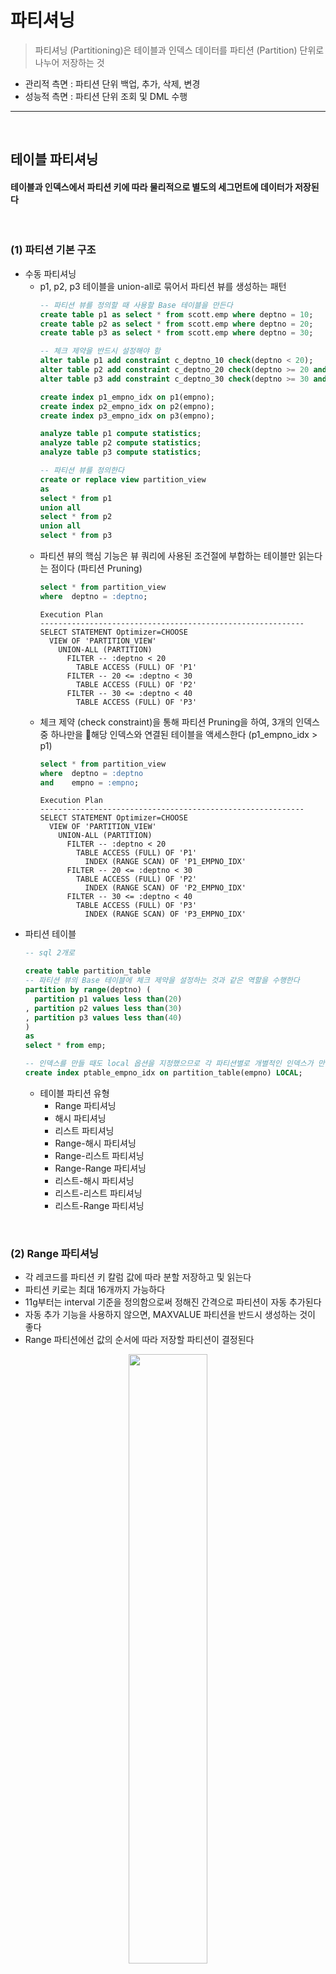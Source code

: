 # 파티셔닝
> 파티셔닝 (Partitioning)은 테이블과 인덱스 데이터를 파티션 (Partition) 단위로 나누어 저장하는 것
* 관리적 측면 : 파티션 단위 백업, 추가, 삭제, 변경
* 성능적 측면 : 파티션 단위 조회 및 DML 수행

<hr>
<br>

## 테이블 파티셔닝
#### 테이블과 인덱스에서 파티션 키에 따라 물리적으로 별도의 세그먼트에 데이터가 저장된다

<br>

### (1) 파티션 기본 구조
* 수동 파티셔닝
  * p1, p2, p3 테이블을 union-all로 묶어서 파티션 뷰를 생성하는 패턴
    ```sql
    -- 파티션 뷰를 정의할 때 사용할 Base 테이블을 만든다
    create table p1 as select * from scott.emp where deptno = 10;
    create table p2 as select * from scott.emp where deptno = 20;
    create table p3 as select * from scott.emp where deptno = 30;
  
    -- 체크 제약을 반드시 설정해야 함
    alter table p1 add constraint c_deptno_10 check(deptno < 20);
    alter table p2 add constraint c_deptno_20 check(deptno >= 20 and deptno < 30);
    alter table p3 add constraint c_deptno_30 check(deptno >= 30 and deptno < 40);
  
    create index p1_empno_idx on p1(empno);
    create index p2_empno_idx on p2(empno);
    create index p3_empno_idx on p3(empno);
  
    analyze table p1 compute statistics;
    analyze table p2 compute statistics;
    analyze table p3 compute statistics;
  
    -- 파티션 뷰를 정의한다
    create or replace view partition_view
    as
    select * from p1
    union all
    select * from p2
    union all
    select * from p3
    ```
  * 파티션 뷰의 핵심 기능은 뷰 쿼리에 사용된 조건절에 부합하는 테이블만 읽는다는 점이다 (파티션 Pruning)
    ```sql
    select * from partition_view
    where  deptno = :deptno;
    ```
    ```
    Execution Plan
    -----------------------------------------------------------
    SELECT STATEMENT Optimizer=CHOOSE
      VIEW OF 'PARTITION_VIEW'
        UNION-ALL (PARTITION)
          FILTER -- :deptno < 20
            TABLE ACCESS (FULL) OF 'P1'
          FILTER -- 20 <= :deptno < 30
            TABLE ACCESS (FULL) OF 'P2'
          FILTER -- 30 <= :deptno < 40
            TABLE ACCESS (FULL) OF 'P3'
    ```
  * 체크 제약 (check constraint)을 통해 파티션 Pruning을 하여, 3개의 인덱스 중 하나만을 해당 인덱스와 연결된 테이블을 액세스한다 (p1_empno_idx > p1)
    ```sql
    select * from partition_view
    where  deptno = :deptno
    and    empno = :empno;
    ```
    ```
    Execution Plan
    -----------------------------------------------------------
    SELECT STATEMENT Optimizer=CHOOSE
      VIEW OF 'PARTITION_VIEW'
        UNION-ALL (PARTITION)
          FILTER -- :deptno < 20
            TABLE ACCESS (FULL) OF 'P1'
              INDEX (RANGE SCAN) OF 'P1_EMPNO_IDX'
          FILTER -- 20 <= :deptno < 30
            TABLE ACCESS (FULL) OF 'P2'
              INDEX (RANGE SCAN) OF 'P2_EMPNO_IDX'
          FILTER -- 30 <= :deptno < 40
            TABLE ACCESS (FULL) OF 'P3'
              INDEX (RANGE SCAN) OF 'P3_EMPNO_IDX'
    ```
* 파티션 테이블
  ```sql
  -- sql 2개로 
  
  create table partition_table
  -- 파티션 뷰의 Base 테이블에 체크 제약을 설정하는 것과 같은 역할을 수행한다
  partition by range(deptno) ( 
    partition p1 values less than(20)
  , partition p2 values less than(30)
  , partition p3 values less than(40)
  )
  as
  select * from emp;

  -- 인덱스를 만들 때도 local 옵션을 지정했으므로 각 파티션별로 개별적인 인덱스가 만들어져, 파티션 뷰 Base 테이블에 각각 인덱스를 만든 것과 같다
  create index ptable_empno_idx on partition_table(empno) LOCAL;
  ```
  * 테이블 파티션 유형 
    * Range 파티셔닝
    * 해시 파티셔닝
    * 리스트 파티셔닝
    * Range-해시 파티셔닝
    * Range-리스트 파티셔닝
    * Range-Range 파티셔닝
    * 리스트-해시 파티셔닝
    * 리스트-리스트 파티셔닝
    * 리스트-Range 파티셔닝

<br>

### (2) Range 파티셔닝
* 각 레코드를 파티션 키 칼럼 값에 따라 분할 저장하고 및 읽는다
* 파티션 키로는 최대 16개까지 가능하다
* 11g부터는 interval 기준을 정의함으로써 정해진 간격으로 파티션이 자동 추가된다
* 자동 추가 기능을 사용하지 않으면, MAXVALUE 파티션을 반드시 생성하는 것이 좋다
* Range 파티션에선 값의 순서에 따라 저장할 파티션이 결정된다

<div align="center">
 <img width="50%" src="https://github.com/PoSungKim/development_study/assets/37537227/56058f79-c027-46e0-8ea2-520eb06b267f">
</div>

```sql
create table 주문 ( 주문번호 number, 주문일자 varchar2(8), 고객id varchar2(5), ...)
partition by range(주문일자) (
  partition p2009_q1 values less than ('20090401')
, partition p2009_q2 values less than ('20090701')
, partition p2009_q3 values less than ('20091001')
, partition p2009_q4 values less than ('20100101')
, partition p2010_q1 values less than ('20100401')
, partition p9999_mx values less than ( MAXVALUE )
```

<br>

### (3) 해시 파티셔닝
* 파티션 키에 해시 함수를 적용한 결과 값이 같은 레코드를 같은 파티션 세그먼트에 저장해 두는 방식이다
* 데이터 분포가 고르고 distinct value 개수가 많은 칼럼을 해시 파티션 기준 칼럼을 선정하는 것이 좋다
  * Range 및 리스트 파티셔닝과 다르게 해시 파티셔닝은 파티션 개수만 사용자가 결정하고 데이터를 분산시키는 해싱 알고리즘은 오라클이 결정하기 때문
* 등치(=) 조건 또는 IN-LIST 조건으로 검색할 때만 파티션 Pruning이 작동한다

<div align="center">
 <img width="50%" src="https://github.com/PoSungKim/development_study/assets/37537227/cec014c7-53a7-4526-9d73-87f71ff96248">
</div>

```sql
create table 고객 ( 고객id varchar2(5), 고객명 varchar2(10), ...)
partition by hash( 고객id ) partitions 4;
```

* 병렬 쿼리 성능 향상
* DML 경합 분산
  * 데이터 입력되는 테이블 블록에도 경합이 발생한다
  * 입력할 블록을 할당받기 위한 Freelist 조회 때문에 세그먼트 헤더 블록에 대한 경합이 더 자주 발생한다
  * Right Growing 인덱스도 해시 파티셔닝한 인덱스로 경합 발생 가능성을 낮출 수 있다
* 모두 트랜잭션이 많이 발생하는 대용량 거래 테이블일 때 효과가 극대화된다
  * 보통, Range와 해시 파티셔닝을 조합한 결합 인덱스를 주로 사용한다

<br>

### (4) 리스트 파티셔닝
* 사용자에 의해 미리 정해진 그룹핑 기준에 따라 데이터를 분할 저장하는 방식

<div align="center">
 <img width="50%" src="https://github.com/PoSungKim/development_study/assets/37537227/ab98d055-d0c2-4790-9042-b07d7d68647d">
</div>

```sql
create table 인터넷매물 ( 물건코드 varchar2(5), 지역분류 varchar2(4), ...)
partition by list( 지역분류 ) (
  partition p_지역1 values ('서울')
, partition p_지역2 values ('경기', '인천')
, partition p_지역3 values ('부산', '대구', '대전', '광주')
, partition p_기타 values (DEFAULT) -- 기타 지역
);
```

* 리스트 파티션에서는 순서와 상관없이 불연속적인 값의 목록으로써 결정된다
* 리스트 파티션에서는 사용자가 정의한 논리적인 그룹에 따라 분할한다
* default 파티션을 생성해 두어야 안전하다

<br>

### (5) 결합 파티셔닝
* 결합 파티셔닝 (Composite Partitioning)
  * 서브 파티션마다 세그먼트를 하나씩 할당하고, 서브 파티션 단위로 데이터를 저장한다
* (Range + 해시) 결합 파티셔닝
  * 주문 테이블 > 주문일자 > 고객ID
  ```sql
  create table 주문 ( 주분번호 number, 주문일자 varchar2(8), 고객id varchar2(5), ...)
  partition by range(주문일자)
  subpartition by hash(고객id) subpartitions 8
  ( partition p2009_q1 values less than ('20090401')
  , partition p2009_q2 values less than ('20090701')
  , partition p2009_q3 values less than ('20091001')
  , partition p2009_q4 values less than ('20100101')
  , partition p2010_q1 values less than ('20100401')
  , partition p9999_mx values less than ( MAXVALUE )
  );
  ```
  * p2009_q3 파티션에 속한 8개의 서브 파티션을 탐색하는 쿼리
  ```sql
  select * from 주문 where 주문일자 between '20090701' and '20090930';
  ```
  * 주문일자 없이 고객id로만 조회해서 각 Range별로 하나씩, 총 6개의 서브 파티션을 탐색하는 쿼리
  ```sql
  select * from 주문 where 고객id = :custid;
  ```
* (Range + 리스트) 결합 파티셔닝
  * 판매 테이블 > 판매일자 > 판매점
  * 초대형 이력성 테이블을 Range 파티셔닝하고, 각 파티션을 업무적으로 다시 분할하고자 할 때 주로 사용된다
  ```sql
  create table 판매 ( 판매점 varchar2(10), 판매일자 varchar2(8), ... )
  partition by range( 판매일자 )
  subpartition by list( 판매점 )
  subpartition template
  ( subpartition lst_01 values ('강남지점', '강북지점', '강서지점', '강동지점')
  , subpartition lst_02 values ('부산지점', '대전지점')
  , subpartition lst_03 values ('인천지점', '제주지점', '의정부지점')
  , subpartition lst_99 values ( DEFAULT ))
  ( partition p2009_q1 values less than('20090401')
  , partition p2009_q2 values less than('20090701')
  , partition p2009_q3 values less than('20091001')
  , partition 20009_q4 values less than('20100101') );
  ```
* 기타 결합 파티셔닝
  * Range-Range
  * 리시트-해시
  * 리스트-리스트
  * 리스트-Range

<br>

### (6) 11g에 추가된 파티션 유형
* Reference 파티셔닝

  <div align="center">
   <img width="50%" src="https://github.com/PoSungKim/development_study/assets/37537227/213b1eff-9f9c-4af2-acd2-0e39061585fd">
  </div>

  * 부모 테이블 파티션 키를 이용해 자식 테이블을 파티셔닝하는 기능
    * Reference 파티셔닝 기능이 없을 때는, 상품 테이블의 상품대분류 칼럼을 일별상품거래 테이블에 반정규화해야만 했다
      * 상품번호에 졷속적인 칼럼이므로 2차 정규형을 위배하게 된다

    ```sql
    create table 상품 (
      상품번호   number NOT NULL PRIMARY KEY
    , 상품명    varchar2(50)  not null
    , 현재가격   number  not null
    , 상품대분류  varchar2(4)  not null
    , 등록일시   date  not null
    )
    partition by list (상품대분류) (
      partition p1 values ('의류')
    , partition p2 values ('식품')
    , partition p2 values ('가전')
    , partition p2 values ('컴퓨터')
    );
  
    create table 일별상품거래 (
      상품번호 number NOT NULL
    , 거래일자 varchar2(8)
    , 판매가격 number
    , 판매수량 number
    , 판매금액 number
    , constraint 일별상품거래_fk foreign key (상품번호) references 상품
    )
    partition by reference (일별상품거래_fk); -- Refernce 파티셔닝
    ```

* Interval 파티셔닝
  * Range 파티션을 생성할 때 interval 기준을 정의함으로써 정해진 가격으로 파티션이 자동 추가되는 기능
  * 1 Month Interval
    ```sql
    create table 주문일자 (주문번호 number, 주문일시 date, ...)
    partition by range(주문일시) INTERVAL(NUMTOYMINTERVAL(1, 'MONTH'))
    (
    , ...
    , partition p200908 values less than(to_date('2009/09/01', 'yyyy/mm/dd'))
    , partition p200909 values less than(to_date('2009/10/01', 'yyyy/mm/dd'))
    , partition p200910 values less than(to_date('2009/11/01', 'yyyy/mm/dd'))
    );
    ```
  * 100000 Interval
    ```sql
    create table 고객 (고객번호 number, 고객명 varchar2(20), ...)
    partition by range(고객번호) INTERVAL(100000)
    (
    , partition p_cust1 values less than(100001)
    , partition p_cust1 values less than(200001)
    , partition p_cust1 values less than(300001)
    );
    ```
  
<br>
<hr>
<br>

## 파티션 Pruning
#### 하드파싱이나 실행 시점에 SQL 조건절을 분석하여 읽지 않아도 되는 파티션 세그먼트를 액세스 대상에서 제외시키는 기능

<br>

### (1) 기본 파티션 Pruning
* 기본 파티션 Pruning 유형
  * 정적 (Static) 파티션 Pruning
    * 파티션 키 칼럼을 상수 조건으로 조회하는 경우에 작동
    * 쿼리 최적화 시점에 미리 결정된다
    * Pstart(partition start), Pstop(partition stop) 칼럼에는 파티션 번호가 출력
  * 동적 (Dynamic) 파티션 Pruning
    * 파티션 키 칼럼을 바인드 변수로 조회하는 경우에 작동
    * 실행 시점에 입력값에 따라 결정된다
    * Pstart(partition start), Pstop(partition stop) 칼럼에는 KEY가 출력
    * NL 조인에서 Inner 테이블이 조인 칼럼 기준으로 파티셔닝 되어 있다면 동적 Pruning 작동된다
* 파티션 Pruning 기능에 따른 실행계획 비교
  * 파티션 Pruning 테스트 환경 세팅
    ```sql
    create table t ( key, no, data )
    partition by range(no) (
      partition p01 values less than(11)
    , partition p02 values less than(21)
    , partition p03 values less than(31)
    , partition p04 values less than(41)
    , partition p05 values less than(51)
    , partition p06 values less than(61)
    , partition p07 values less than(71)
    , partition p08 values less than(81)
    , partition p09 values less than(91)
    , partition p10 values less than(maxvalue)
    )
    as
    select lpad(rownum, 6, '0'), mod(rownum, 100) + 1, lpad(rownum, 10, '0')
    from   dual
    connect by level <= 999999
    ```
  * 상수 조건을 통한 정적 파티션 Prunning
    ```sql
    -- 파티션 10개 중 (3~5), 즉 3,4,5 번째 파티션만 사용하는 케이스
    select count(*) from t where no between 30 and 50;
    ```
    ```
    Id     Operation                             Name             Pstart           Pstop
    ----   -----------------------------------   --------------   --------------   --------------
    0      SELECT STATEMENT
    1        SORT AGGREGATE
    2          PARTITION RANGE ITERATOR                           3                5
    3            TABLE ACCESS FULL               T                3                5
    ```
  * 바인딩 변수를 통한 동적 파티션 Pruning
    ```sql
    -- 하드파싱 시점에서 액세스할 파티션을 결정할 수 없기 때문에 KEY 값으로 세팅되어 있다
    select count(*) from t where no between :a and :b;
    ```
    ```
    Id     Operation                             Name             Pstart           Pstop
    ----   -----------------------------------   --------------   --------------   --------------
    0      SELECT STATEMENT
    1        SORT AGGREGATE
    2          FILTER
    3            PARTITION RANGE ITERATOR        T                KEY              KEY
    4              TABLE ACCESS FULL             T                KEY              KEY
    ```
  * 상수 및 IN-List 조건을 통한 파티션 Pruning
    ```sql
    select count(*) from t where no in (30, 50);
    ```
    ```
    Id     Operation                             Name             Pstart           Pstop
    ----   -----------------------------------   --------------   --------------   --------------
    0      SELECT STATEMENT
    1        SORT AGGREGATE
    2          PARTITION RANGE INLIST                             KEY(I)           KEY(I)
    3            TABLE ACCESS FULL               T                KEY(I)           KEY(I)
    ```
  * NL 조인 테스트 환경 세팅
    ```sql
    create table n
    as
    select level no from dual connect by level <= 100;
    ```
  * NL조인에서 inner table을 통한 동적 파티션 Pruning
    ```sql
    select /*+ leading(n) use_nl(t) */ *
    from   n, t
    where  t.no = n.no;
    ```
    ```
    Id     Operation                             Name             Pstart           Pstop
    ----   -----------------------------------   --------------   --------------   --------------
    0      SELECT STATEMENT
    1        NESTED LOOPS
    2          TABLE ACCESS FULL                 N                
    3          PARTITION RANGE ITERATOR                           KEY              KEY
    4            TABLE ACCESS FULL               T                KEY              KEY
    ```
  * 결합 파티션 테스트 환경 세팅
    ```sql
    create table t ( key, no, data )
    partition by range(no) subpartition by hash(key) subpartitions 16 (
      partition p01 values less than(11)
    , partition p02 values less than(21)
    , partition p03 values less than(31)
    , partition p04 values less than(41)
    , partition p05 values less than(51)
    , partition p06 values less than(61)
    , partition p07 values less than(71)
    , partition p08 values less than(81)
    , partition p09 values less than(91)
    , partition p10 values less than(maxvalue)
    )
    as
    select lpad(rownum, 6, '0'), mod(rownum, 100) + 1, lpad(rownum, 10, '0')
    from   dual
    connect by level <= 999999
    ```
  * 상수 조건을 통한 정적 파티션 Prunning
    ```sql
    -- 파티션 10개 중 (3~5), 즉 3,4,5 번째 파티션을 읽었고, 각 파티션에서 (1~16) 서브파티션을 읽어서, 총 48(16*3) 파티션을 읽은 케이스
    select count(*) from t where no between 30 and 50;
    ```
    ```
    Id     Operation                             Name             Pstart           Pstop
    ----   -----------------------------------   --------------   --------------   --------------
    0      SELECT STATEMENT
    1        SORT AGGREGATE
    2          PARTITION RANGE ITERATOR                           3                5
    3            PARTITION HASH ALL                               1                16
    4              TABLE ACCESS FULL             T                33               80
    ```
  * 바인딩 변수를 통한 동적 파티션 Pruning
    ```sql
    -- 하드파싱 시점에서 액세스할 파티션을 결정할 수 없기 때문
    select count(*) from t where no between :a and :b;
    ```
    ```
    Id     Operation                             Name             Pstart           Pstop
    ----   -----------------------------------   --------------   --------------   --------------
    0      SELECT STATEMENT
    1        SORT AGGREGATE
    2          FILTER
    3            PARTITION RANGE ITERATOR                         KEY              KEY
    4              PARTITION HASH ALL                             1                16
    5                TABLE ACCESS FULL           T                KEY              KEY
    ```
* 파티션 Pruning 기능에 따른 I/O 수행량 비교
  * 주 파티션과 서브 파티션에 대한 칼럼 가공 혹은 묵시적 형변환 없이 정상적으로 파티션 Pruning이 작동한 예시)
    ```sql
    select * from t where no = 1 and key = '000100';
    ```
    ```
    call       count  cpu    elapsed  disk   query  current  rows
    --------   -----  -----  -------  -----  -----  -------  -----
    Parse          1  0.000    0.000      0      0        0      0
    Execute        1  0.000    0.000      0      0        0      0
    Fetch          2  0.016    0.007      0     49        0      1
    --------   -----  -----  -------  -----  -----  -------  -----
    total          4  0.016    0.007      0     49        0      1
  
    Rows     Row Source Operation                  
    ------   ----------------------------------------------------------------------------
         1   PARTITION RANGE SINGLE PARTITION: 1 1 (cr=49 pr=0 pw=0 time=5915 us)
         1     PARTITION HASH SINGLE PARTITION: 6 6 (cr=49 pr=0 pw=0 time=5859 us)
         1       TABLE ACCESS FULL T PARTITION: 6 6 (cr=49 pr=0 pw=0 time=5724 us)
    ```
  * 서브 파티션 키 칼럼을 가공했을 때의 예시)
    * 즉, 파티션 키 칼럼도 함부로 가공하면 안 된다
    ```sql
    select * from t where no = 1 and to_number(key) = 100;
    ```
    ```
    call       count  cpu    elapsed  disk   query  current  rows
    --------   -----  -----  -------  -----  -----  -------  -----
    Parse          1  0.000    0.000      0      0        0      0
    Execute        1  0.000    0.000      0      0        0      0
    Fetch          2  0.063    1.056    528    776        0      1
    --------   -----  -----  -------  -----  -----  -------  -----
    total          4  0.063    1.056    528    776        0      1
  
    Rows     Row Source Operation                  
    ------   ----------------------------------------------------------------------------
         1   PARTITION RANGE SINGLE PARTITION: 1 1 (cr=776 pr=528 pw=0 time=1056056 us)
         1     PARTITION HASH ALL PARTITION: 1 16 (cr=776 pr=528 pw=0 time=1056027 us)
         1       TABLE ACCESS FULL T PARTITION: 1 16 (cr=776 pr=528 pw=0 time=1055868 us)
    ```
  * 서브 파티션 키 칼럼에 묵시적 형변환이 발생했을 때의 예시)
    ```sql
    select * from t where no = 1 and key = 100;
    ```
    ```
    call       count  cpu    elapsed  disk   query  current  rows
    --------   -----  -----  -------  -----  -----  -------  -----
    Parse          1  0.000    0.000      0      0        0      0
    Execute        1  0.000    0.000      0      0        0      0
    Fetch          2  0.078    0.955    528    776        0      1
    --------   -----  -----  -------  -----  -----  -------  -----
    total          4  0.078    0.955    528    776        0      1
  
    Rows     Row Source Operation                  
    ------   ------------------------------------------------------------------------------
         1   PARTITION RANGE SINGLE PARTITION: 1 1 (cr=776 pr=528 pw=0 time=954975 us)
         1     PARTITION HASH ALL PARTITION: 1 16 (cr=776 pr=528 pw=0 time=954945 us)
         1       TABLE ACCESS FULL T PARTITION: 1 16 (cr=776 pr=528 pw=0 time=954780 us)
    ```
    ```
    Predicate Information (identified by operation id) :
    ------------------------------------------------------
    3 - filter("NO"=1 AND TO_NUMBER("KEY")=100)
    ```
  * 주 파티션 키 칼럼은 가공하고, 서브 파티션 키 칼럼에는 묵시적 형변환이 발생했을 때의 예시)
    ```sql
    select * from t where to_char(no) = '1' and key = 100;
    ```
    ```
    call       count  cpu    elapsed  disk   query  current  rows
    --------   -----  -----  -------  -----  -----  -------  -----
    Parse          1  0.000    0.000      0      0        0      0
    Execute        1  0.000    0.000      0      0        0      0
    Fetch          2  1.297    7.119   3588   4114        0      1
    --------   -----  -----  -------  -----  -----  -------  -----
    total          4  1.297    7.119   3588   4114        0      1
  
    Rows     Row Source Operation                  
    ------   ----------------------------------------------------------------------------
         1   PARTITION RANGE ALL PARTITION: 1 10 (cr=4114 pr=3588 pw=0 time=7118551 us)
         1     PARTITION HASH ALL PARTITION: 1 16 (cr=4114 pr=3588 pw=0 time=7118551 us)
         1       TABLE ACCESS FULL T PARTITION: 1 160 (cr=4114 pr=3588 pw=0 time=7118551 us)
    ```
* 동적 파티션 Pruning 시 테이블 레벨 통계 사용
  * 통계 레벨
    * 동적 파티션 Pruning : 테이블 레벨 통계
    * 정적 파티션 Pruning : 파티션 레벨 통계
  * 테이블 레벨 통계는 파티션 레벨 통계보다 다소 부정확하다
    * 테이블 레벨 통계를 사용하는 동적 파티션 Pruning의 부작용이다

<br>

### (2) 조인에 사용되는 고급 파티션 Pruning 기법 - 서브쿼리 Pruning (8i~)
* NL 조인할 때 Inner 테이블이 조인 칼럼 기준으로 파티셔닝 되어 있다면 동적 Pruning이 작동한다
  ```sql
  select d.분기, o.주문일자, o.고객ID, o.상품ID, o.주문수량, o.주문금액
  from   일자 d, 주문 o
  where  o.주문일자 = d.일자
  and    d.분기 >= 'Q20071';
  ```
* 다만, 대용량 주문 테이블을 Random 액세스 위주의 NL 방식으로 조인한다면 결코 좋은 성능을 기대할 수 없다
  * 해시 조인 혹은 소트 머지 조인으로 처리하기 부담된다
* 문제점 (모든 파티션을 모두 읽고 조인하고나서 필터링)
  * 2007년 1분기 이후 주문 데이터만 필요한데도 주문 테이블로부터 모든 파티션을 읽어 조인하고서 나중에 분기 조건을 필터링해야 하기 때문이다
* 해결점 (정말 필요한 파티션만 읽기)
  * 바로, 이런 상황에 오라클은 Recursive 서브쿼리를 이용한 동적 파티션 Pruning을 고려한다
    * 딱 필요한 파티션만 스캔할 수 있게 액세스해야 할 파티션 번호 목록을 구하는 쿼리
      ```sql
      select distinct TBL$OR$IDX$PART$SUM(주문, 0, 1, 0, a.일자)
      from   (select 일자 from 일자 where 분기 >= 'Q20071') a
      order by 1;
      ```
  * 서브쿼리 Pruning이 작동할 때의 실행계획
    ```
    Id     Operation                             Name             Pstart           Pstop
    ----   -----------------------------------   --------------   --------------   --------------
    0      SELECT STATEMENT
    1        HASH JOIN
    2          TABLE ACCESS FULL                 일자              
    3          PARTITION RANGE SUBQUERY                           KEY(SQ)          KEY(SQ)
    4            TABLE ACCESS FULL               주문              KEY(SQ)          KEY(SQ)
    ```
    ```
    Predicate Information (identified by operation id) :
    ------------------------------------------------------
    1 - access("O"."주문일자"="D"."일자")
    2 - filter("D"."분기"='Q20074')
    ```
* 우려점
  * KEY(SQ) 방식으로 파티션을 Pruning하려면 드라이빙 테이블을 한 번 더 읽게 되므로 경우에 따라 총 비용이 증가할 수 있다
* 파라미터
  * _subquery_pruning_cost_factor (default: 20)
  * _subquery_pruning_reduction (default: 50)
  * _subquery_pruning_enabled (default: true)
* 파라미터 의미
  * where 조건절을 가진 드라이빙 테이블이 파티션 테이블에 비해 상당히 (적어도 20배 이상) 작을 때
  * 제거될 것으로 예상되는 파티션 개수가 상당히 (최대 전체의 50%) 많을 때
  * 서브쿼리 Pruning이 작동한다
 
<br>

### (3) 조인에 사용되는 고급 파티션 Pruning 기법 - 조인필터 Pruning (11g~)
* 조인필터 Pruning 도입 배경
  * 서브쿼리 Pruning은 드라이빙 테이블을 한 번 더 액세스하는 추가비용이 발생한다
  * 따라서, 블룸 필터(Bloom Filter) 알고리즘 기반 조인필터 Pruning 방식을 도입했다
* 블룸 필터 (Bloom Filter) 알고리즘
  * Hash 함수를 통해 교집합이 아닌 것이 확실한 원소를 찾는 것에 목적이 있는 알고리즘
  * 특정 Array를 만들고, Array 크기만큼의 인덱스 번호를 리턴하는 Hash 함수를 다건 만들어서 특정 집합의 각 요소별로 수행하고, 다른 집합의 각 요소별로 수행하면서 Array 인덱스 번호가 모두 겹치는 요소는 교집합에 포함될 확률이 높은 요소이니 교집합 연산에 포함시킨다
* 블룸 필터 알고리즘에서 false positive를 줄이는 방법
  * Array 사이즈를 증가시킨다
* 조인 필터(=블룸 필터) Pruning
  * 오라클은 성능 향상을 위해 여러 곳에 이 알고리즘을 사용하는데, 그 중 대표적인 예시가 파티션 Pruning이다
  * 즉, 파티션 테이블과 조인할 때, 읽지 않아도 되는 파티션을 제거해주는 알고리즘으로 사용된다
* 조인필터 Pruning이 작동할 때의 실행계획
  ```
  Rows     Row Source Operation                  
  ------   ----------------------------------------------------------------------------
  480591   HASH JOIN (cr=3827 pr=0 pw=0 time=4946 us ...)
      12     PART JOIN FILTER CREATE :BF0000 (cr=4 pr=0 pw=0 time=18 us ...)
      12       TABLE ACCESS FULL 일자 (cr=4 pr=0 pw=0 time=6 us ...)
  480591     PARTITION RANGE JOIN-FILTER PARTITION: :BF0000 :BF0000 (cr=3827 pr=0 ...)
  480591       TABLE ACCESS FULL 주문 PARTITION: :BF0000 :BF0000 (cr=4 pr=0 pw=0 time=6 us ...)
  ```
  * PART JOIN FILTER CREATE
    * 블룸 필터를 생성하는 단계
  * PARTITION RANGE JOIN-FILTER
    * 블룸 필터를 이용해 파티션 Pruning하는 단계

<br>

### (4) SQL 조건절 작성 시 주의사항
* 테스트 환경 세팅
  ```sql
  create table 고객
  partition by range(가입)
  ( partition m01 values less than ('20090201')
  , partition m02 values less than ('20090301')
  , partition m03 values less than ('20090401')
  , partition m04 values less than ('20090501')
  , partition m05 values less than ('20090601')
  , partition m06 values less than ('20090701')
  , partition m07 values less than ('20090801')
  , partition m08 values less than ('20090901')
  , partition m09 values less than ('20091001')
  , partition m10 values less than ('20091101')
  , partition m11 values less than ('20091201')
  , partition m12 values less than ('20100101'))
  as
  select rownum 고객ID
       , dbms_random.string('a', 20) 고객명
       , to_char(to_date('20090101', 'yyyymmdd') + (rownum - 1), 'yyyymmdd') 가입일
  from   dual
  connect by level <= 365;
  ```
* like절을 사용하면 의도했던 m10에 더불어 m9까지 조회한다
  * like절이면, '2009100+',2009100-','2009100%' 등 무궁무진하게 많으면서 `20091001`보다 작은 값들을 고려하기 때문
  ```sql
  select * from 고객
  where  가입일 like '200910%';
  ```
  ```
  Id     Operation                             Name             Pstart           Pstop
  ----   -----------------------------------   --------------   --------------   --------------
  0      SELECT STATEMENT
  1        PARTITION RANGE ITERATOR                              9               10
  2          TABLE ACCESS FULL                 주문               9               10
  ```
* like 보다는 between절을 사용하는 것이 좋다
  ```sql
  select * from 고객
  where  가입일 between '20091001' and '20091031';
  ```
  ```
  Id     Operation                             Name             Pstart           Pstop
  ----   -----------------------------------   --------------   --------------   --------------
  0      SELECT STATEMENT
  1        PARTITION RANGE SINGLE                               10               10
  2          TABLE ACCESS FULL                 고객              10               10
  ```
* 쿼리 수정이 어렵다면, 파티션 키를 변경해줄 수도 있다
  ```sql
  create table 고객
  partition by range(가입)
  ( partition m01 values less than ('200902')
  , partition m02 values less than ('200903')
  ...
  , partition m11 values less than ('200912')
  , partition m12 values less than ('201001'))
  as
  select rownum 고객ID
       , dbms_random.string('a', 20) 고객명
       , to_char(to_date('20090101', 'yyyymmdd') + (rownum - 1), 'yyyymmdd') 가입일
  from   dual
  connect by level <= 365;
  ```
  ```sql
  select * from 고객
  where  가입일 like '200910%';
  ```
  ```
  Id     Operation                             Name             Pstart           Pstop
  ----   -----------------------------------   --------------   --------------   --------------
  0      SELECT STATEMENT
  1        PARTITION RANGE SINGLE                               10               10
  2          TABLE ACCESS FULL                 주문              10               10
  ```

<br>
<hr>
<br>

## 인덱스 파티셔닝
#### 

<br>

### (1) 인덱스 파티션 유형
* 테이블 파티셔닝
  * 비파티션 테이블 (Non-partitioned Table)
  * 파티션 테이블 (Partitioned Table)
* 인덱스 파티셔닝
  * 비파티션 인덱스 (Non-partitioned Index)
  * 글로벌 파티션 인덱스 (Global Partitioned Index) : 로컬 파티션이 아닌 파티션 인덱스이며, 테이블 파티션과 독립적인 구성 (파티션 키, 파티션 기준 값)을 갖는 인덱스
  * 로컬 파티션 인덱스 (Local Partitioned Index) : 각 테이블 파티션과 인덱스 파티션이 서로 1:1 대응 관계가 되도록 오라클이 자동으로 관리하는 파티션 인덱스

<div align="center">
 <img width="50%" src="https://github.com/PoSungKim/development_study/assets/37537227/f8b8c424-2793-492c-85d5-1539e5333e39">
</div>

<br>

### (2) 로컬 파티션 인덱스
* 각 인덱스 파티션이 테이블 파티션과 1:1 대응 관계를 가진다
  * Index Equipartitioned with Table
* 파티션 키를 사용자가 따로 정의하지 않아도 오라클이 자동으로 관리한다는 것이 특정
  * 테이블 파티션 구성에 변경 (drop, exchange, split 등)이 생기더라도 인덱스를 재생성할 필요가 없다

<div align="center">
 <img width="50%" src="https://github.com/PoSungKim/development_study/assets/37537227/10dc35b3-e772-4991-a901-251d7d0d6d9d">
</div>

<br>

### (3) 비파티션 인덱스
* 파티셔닝하지 않은 인덱스
  * 인덱스 : 테이블 = 1 : M 관계

<div align="center">
 <img width="50%" src="https://github.com/PoSungKim/development_study/assets/37537227/a16f666e-f86b-42de-8856-ba7c4ba7ef0f">
</div>

<br>

### (4) 글로벌 파티션 인덱스
* 인덱스가 테이블 구성과 독립적인 구성을 갖는다
* 제약사항 때문에 오히려 효용성이 낮은 편
  * 기준 테이블의 파티션 구성에 변경 (drop, exchange, split 등)이 생길 때마다 인덱스가 unusable 상태로 바뀌고 그때마다 인덱스를 재생성해야 한다
  * 단, 9i부터 아래의 옵션을 주면 파티션 DDL 작업에 의해 영향받는 인덱스 레코드를 자동으로 갱신하여 인덱스가 unusable 상태로 빠지지 않는다
    ```sql
    alter table ...
    split partition ...
    update global indexes;
    ```
  * 참고로, 파티션 DDL로 인해 영향 받는 레코드 5% 미만이여야 한다; 이상이면, 인덱스 재생성보다 느릴 수 있다
  
<div align="center">
 <img width="50%" src="https://github.com/PoSungKim/development_study/assets/37537227/2c3d627f-a28e-444f-bf3f-6e84c1e02ff2">
</div>

* 테이블 파티션과의 관계
  * 기본적으로 M:M 관계
  * 1:1 관계로 수동으로 구성하더라도 기준 테이블 구성에 변경사항 발생하면 인덱스 재생성 필요
* 글로벌 해시 파티션 인덱스
  * Range 파티션 및 해시 파티션 가능
  * 글로벌 결합 (Composite) 인덱스 파티셔닝은 불가능

<br>

### (5) Prefixed vs. Nonprefixed
* 인덱스 파티션 키 칼럼이 인덱스 구성상 왼쪽 선두 칼럼에 위치하는지에 따른 구분이다
  * Prefixed : 파티션 인덱스를 생성할 때, 파티션 키 칼럼을 인덱스 키 칼럼 왼쪽 선두에 두는 것을 말한다
  * Nonprefixed : 파티션 인덱스를 생성할 때, 파티션 키 칼럼을 인덱스 키 칼럼 왼쪽 선두에 두지 않는 것을 말한다

<div align="center">
 
  |                      | Prefixed | Nonprefixed |
  |----------------------|----------|-------------|
  | 로컬 파티션 인덱스   | 1        | 2           |
  | 글로벌 파티션 인덱스 | 3        |  4 (Not Support) |

</div>

* 총 4가지 유형으로 정리된다
  * 비파티션 인덱스
  * 글로벌 Prefixed 파티션 인덱스
  * 로컬 Prefixed 파티션 인덱스
  * 로컬 Nonprefixed 파티션 인덱스

<br>

### (6) 파티션 인덱스 구성 예시
<div align="center">
 <img width="80%" src="https://github.com/PoSungKim/development_study/assets/37537227/b8c3599f-7737-4277-b5da-2ad170f8de3a" >
</div>

* 인덱스 파티셔닝
    * 파티션 테이블 (Partition Table) 세팅
        ```sql
        create table t (gubun
                    , seq, seq_name, seq_cls
                    , seq2, seq2_name, seq2_cls
        )
        partition by range(seq) (
            partition p1 values less than(100)
            , partition p2 values less than(200)
            , partition p3 values less than(300)
            , partition p4 values less than(maxvalue)
        )
        as
        select 1
            , rownum, dbms_random.string('u', 10), 'A'
            , rownum, dbms_random.string('1', 10), 'B'
        from   dual
        connect by level <= 400;
        ```
    * 로컬 파티션 인덱스 (Local Partition Index) 세팅
        * Unique 파티션 인덱스를 만들 때 파티션 키 칼럼이 인덱스 칼럼에 포함되어야 한다
        ```sql
        -- Unique 로컬 파티션 인덱스
        create unique index t_idx1 on t (gubun, seq2) LOCAL;
        
        -- 에러 발생 : ORA-14039: partitioning columns must form a subset of key columns of a UNIQUE index
        -- 테이블 파티션 키 칼럼을 상속받아 seq가 파티션 키 칼럼인데, 이 칼럼을 인덱스 칼럼에 포함되지 않아 에러가 발생한 케이스
        ```

        ```sql
        -- Unique 비파티션 인덱스
        create unique index t_idx1 on t (gubun, seq2);
        
        -- 정상 처리
        -- 로컬 파티션 인덱스의 제약이 없기 때문에 Unique 인덱스 생성이 정상처리된 케이스
        ```

        ```sql
        -- Unique 로컬 Non-prefixed 파티션 인덱스
        create unique index t_idx2 on t (gubun, seq) LOCAL;
        
        -- 정상 처리
        -- 파티션 키를 인덱스 구성 칼럼에 포함시켰기 때문에 정상처리된 케이스
        ```

        ```sql
        -- Unique 로컬 Prefixed 파티션 인덱스
        create unique index t_idx9 on t(seq, gubun, seq2) LOCAL;

        -- 정상 처리
        -- 파티션 키를 인덱스 구성 칼럼에 포함시켰기 때문에 정상처리된 케이스
        ```

        ```sql
        -- 로컬 Prefixed 파티션 인덱스
        create index t_idx3 on t(seq, gubun) LOCAL;

        -- 로컬 인덱스이기 때문에 파티션 키는 seq이며, 해당 seq 칼럼이 선두 칼럼에 위치하는 케이스
        ```

        ```sql
        -- 로컬 Non-prefixed 파티션 인덱스
        create index t_idx4 on t(seq_name, seq) LOCAL;

        -- 로컬 인덱스이기 때문에 파티션 키는 seq이며, 해당 seq 칼럼이 선두 칼럼에 위치하지 않는 케이스
        ```
    * 글로벌 파티션 인덱스 (Global Partition Index) 세팅
        ```sql
        -- 글로벌 Non-prefixed 파티션 인덱스
        create index t_idx5 on t(seq_cls, seq) GLOBAL
        partition by range(seq) (
            partition p1 values less than(100)
        ,   partition p2 values less than(200)
        ,   partition p3 values less than(300)
        ,   partition p4 values less than(maxvalue)
        );
        
        -- 에러 발생 : ORA-14038: GLOBAL partitioned index must by prefixed
        -- 로컬 파티션 인덱스와 달리, 글로벌 파티션 인덱스는 Non-prefix 파티션 인덱스를 지원하지 않는다
        ```
        
        ```sql
        -- 글로벌 Prefixed 파티션 인덱스
        create index t_idx5 on t(seq, seq_cls) GLOBAL
        partition by range(seq) (
            partition p1 values less than(100)
        ,   partition p2 values less than(200)
        ,   partition p3 values less than(300)
        ,   partition p4 values less than(maxvalue)
        );
        
        -- 테이블 파티션키가 Prefix로 붙은 파티션 인덱스이고 앞선 로컬 파티션 인덱스와 동일한 칼럼 구성도를 가지고 있지만, 우리는 이를 "로컬 파티션 인덱스"라고 부르지는 않는다
        ```
        
        ```sql
        -- 글로벌 Prefixed 파티션 인덱스
        create index t_idx6 on t(seq, seq_name) GLOBAL
        partition by range(seq) (
            partition p1 values less than(200)
        ,   partition p2 values less than(maxvalue)
        );

        -- 키 값 구간 정의가 다르므로 직전 글로벌 파티션 인덱스와는 다른 글로벌 파티션 인덱스이다
        -- 테이블 : 인덱스 = M : 1 관계
        ```

        ```sql
        -- 글로벌 Prefixed 파티션 인덱스
        create index t_idx7 on t(seq, seq_name, seq_cls) GLOBAL
        partition by range(seq) (
            partition p1 values less than(50)
        ,   partition p2 values less than(100)
        ,   partition p3 values less than(150)
        ,   partition p4 values less than(200)
        ,   partition p5 values less than(250)
        ,   partition p6 values less than(300)
        ,   partition p7 values less than(350)
        ,   partition p8 values less than(maxvalue)
        );
        
        -- 동일하게 키 값 구간 정의가 다르므로 직전 글로벌 파티션 인덱스와는 다른 글로벌 파티션 인덱스이다
        -- 테이블 : 인덱스 = 1 : M 관계
        ```

        ```sql
        -- 글로벌 Prefixed 파티션 인덱스
        create index t_idx8 on t(seq2) GLOBAL
        partition by range(seq2) (
            partition p1 values less than(50)
        ,   partition p2 values less than(100)
        ,   partition p3 values less than(150)
        ,   partition p4 values less than(200)
        ,   partition p5 values less than(250)
        ,   partition p6 values less than(300)
        ,   partition p7 values less than(350)
        ,   partition p8 values less than(maxvalue)
        );

        -- 테이블 파티션 키를 다른 칼럼으로 글로벌 파티션 인덱스를 생성하면, 항상 M:M(테이블:인덱스)관계를 갖는다
        ```

    * 인덱스 정보 딕셔너리 조회
      ```sql
      select i.index_name, i.uniqueness, p.locality
      , p.alignment,  i.partitioned, p.partition_count
      from   user_indexes i, user_part_indexes p
      where  i.table_name = 'T'
      and    p.TABLE_NAME(+) = i.TABLE_NAME
      and    p.INDEX_NAME(+) = i.INDEX_NAME
      order by 1;
      ```
      * T_IDX1 : Unique 비파티션 인덱스
      * T_IDX9 : Unique 로컬 Prefixed 파티션 인덱스
      * T_IDX2 : Unique 로컬 Nonprefixed 파티션 인덱스
      * T_IDX3 : Nonunique 로컬 Prefixed 파티션 인덱스
      * T_IDX4 : Nonunique 로컬 Nonprefixed 파티션 인덱스
      * T_IDX5~8 : Nonunique 비파티션 인덱스

      <div align="center">
        <img width="80%" src="https://github.com/PoSungKim/development_study/assets/37537227/28d81644-7655-4ffb-9e13-cf79e4174913" >
      </div>

<br>

### (7) 글로벌 파티션 인덱스의 효용성
* 글로벌 파티션 인덱스
  * 경합을 분산시키기 위해 글로벌 해시 파티셔닝을 하는 경우 외에는 거의 사용되지 않고 있다
    * 비파티션 테이블에 대한 글로벌 파티션 인덱스 : 테이블도 굳이 파티션을 하지 않을 정도로 중소형급이면 굳이 인덱스만 별도로 파티셔닝할 필요는 없다
    * 파티션 테이블에 대한 글로벌 파티션 인덱스 : 로컬 파티션 인덱스와 비파티션 파티션 인덱스가 글로벌 파티션 인덱스보다 사용되고 있다 (이유 : 7.1 + 7.2)
* (1) 테이블과 같은 칼럼으로 파티셔닝하는 경우
  * 테이블은 날짜 칼럼 기준으로 월별 파티셔닝하고, 인덱스는 분기별 파티셔닝하는 경우
  * 글로벌 파티션 인덱스에는 Prefixed 파티션만 허용되므로 날짜 칼럼을 선두 칼럼으로 둬야 한다
    * 날짜 조건은 보통 범위검색 조건 (between, 부등호)으로 사용되므로 인덱스 스캔 효율 면에서 불리하다
  * 로컬 Nonprefixed 파티션 인덱스에는 다른 '=' 조건 칼럼을 인덱스 선두 칼럼으로 둘 수 있다
    * 그럼에도, 넓은 범위 조건을 가지고 Inner 테이블 액세스를 위해 사용될 때는 로컬 Nonprefixed 파티션 인덱스에도 비효율이 생긴다
* (2) 테이블과 다른 칼럼으로 파티셔닝하는 경우
  * 테이블 파티션 기준인 날짜 이외 칼럼으로 인덱스를 글로벌 파티셔닝할 수 있는데, 그런 구성은 대게 인덱스를 적정 크기로 유지하려는 데에 목적이 있다
  * 그럼에도, 관리적인 측면에서 로컬 파티션 인덱스의 장점이 더 크기 때문에, 로컬 파티션 인덱스가 더 선호되고 있다

<br>

### (8) 로컬 Nonprefixed 파티션 인덱스의 효용성
* 로컬 Nonprefixed 파티션 인덱스
  * 이력성 데이터를 효과적으로 관리할 수 있고, 인덱스 스캔 효율성을 높이는 데에도 유리하다
* 환경세팅
  * 이력성 테이블 (ex: 일별계좌별거래)은 보통 날짜 칼럼을 파티션 칼럼으로 사용되므로 날짜 칼럼을 기준으로 월 단위 Range 파티셔닝했다고 가정한다
  * 보통, 사용되는 조회성 쿼리 예시)
    ```sql
    select sum(거래량), sum(거래금액)
    from   일별계좌별거래
    where  계좌번호 = :acnt_no
    and    거래일자 between :d1 and :d2
    ```
* 로컬 Prefixed 파티션 인덱스와 비교
  * 등치(=) 조건 칼럼을 선두에 두고 between 같은 범위검색 조건 칼럼은 뒤쪽에 위치시켜야 한다
  * 그런데 Prefixed이면 범위검색이 선두가 되어서 스캔 비효율이 발생한다

  <div align="center">
    <img width="80%" src="https://github.com/PoSungKim/development_study/assets/37537227/785c1e53-020b-4261-a9c0-c10eac5daf02" >
  </div>
  
  * 로컬 Prefixed 파티션 인덱스
    ```sql
    select /*+ index(t local_prefix_index) */ sum(거래량), sum(거래금액)
    from   일별계좌별거래 t
    where  계좌번호 = 100
    and    거래일자 between to_date('20090115', 'yyyymmdd')
                  and     to_date('20091215', 'yyyymmdd')
    ;
    ```
    ```
    call       count  cpu    elapsed  disk   query  current  rows
    --------   -----  -----  -------  -----  -----  -------  -----
    Parse          1  0.000    0.000      0      0        0      0
    Execute        1  0.000    0.000      0      0        0      0
    Fetch          2  0.047    0.049      0    387        0      1
    --------   -----  -----  -------  -----  -----  -------  -----
    total          4  0.047    0.049      0    387        0      1
  
    Rows     Row Source Operation                  
    ------   ----------------------------------------------------------------------------
         1   SORT AGGREGATE (cr=387 pr=0 pw=0 time=49018 us)
        11     PARTITION RANGE ALL PARTITION: 1 12 (cr=387 pr=0 pw=0 time=35421 us)
        11       TABLE ACCESS BY LOCAL INDEX ROWID 일별계좌별거래 PARTITION: 1 12 (cr=387 ...)
        11         INDEX RANGE SCAN LOCAL_PREFIX_INDEX PARTITION: 1 12 (cr=376 ...)
    ```

  * 로컬 Nonprefixed 파티션 인덱스
    ```sql
    select /*+ index(t local_nonprefix_index) */ sum(거래량), sum(거래금액)
    from   일별계좌별거래 t
    where  계좌번호 = 100
    and    거래일자 between to_date('20090115', 'yyyymmdd')
                  and     to_date('20091215', 'yyyymmdd')
    ;
    ```
    ```
    call       count  cpu    elapsed  disk   query  current  rows
    --------   -----  -----  -------  -----  -----  -------  -----
    Parse          1  0.000    0.000      0      0        0      0
    Execute        1  0.000    0.000      0      0        0      0
    Fetch          2  0.000    0.001      0     35        0      1
    --------   -----  -----  -------  -----  -----  -------  -----
    total          4  0.000    0.001      0     35        0      1
  
    Rows     Row Source Operation                  
    ------   ----------------------------------------------------------------------------
         1   SORT AGGREGATE (cr=35 pr=0 pw=0 time=876 us)
        11     PARTITION RANGE ALL PARTITION: 1 12 (cr=35 pr=0 pw=0 time=858 us)
        11       TABLE ACCESS BY LOCAL INDEX ROWID 일별계좌별거래 PARTITION: 1 12 (cr=35 ...)
        11         INDEX RANGE SCAN LOCAL_NONPREFIX_INDEX PARTITION: 1 12 (cr=35 ...)
    ```
  
* 글로벌 Prefixed 파티션 인덱스와 비교
  * 로컬 Prefixed 파티션과 마찬가지로 인덱스 스캔 효율이 나쁘다 (범위검색 조건 때문에)
  * 또한, 과거 파티션 제거 (rolling-out) 및 신규 파티션 추가 (rolling-in) 등의 파티션 단위 작업 시 매번 인덱스를 재생성해야 하는 관리적 비용이 발생한다
 
  <div align="center">
    <img width="80%" src="https://github.com/PoSungKim/development_study/assets/37537227/0cb7f8c4-12d4-4d5c-8fe5-6c849d1b3772" >
  </div>
  
* 비파티션 인덱스와 비교
  * 비파티션 인덱스
    * 장점
      * 계좌번호를 선두로 둔 비파티션 인덱스는 거래일자로 조회하더라도 인덱스 스캔상 비효율은 없다
    * 단점
      * rolling-in 및 rolling-out 등의 관리적 비용
      * 병렬 쿼리가 허용되지 않는다
        ```sql
        select sum(거래량), sum(거래금액)
        from   일별게좌별거래
        where  계좌번호 = :acnt_no;
        ```
  * 로컬 Nonprefixed 파티션 인덱스
    * 장점
      * 병렬 쿼리가 허용된다
      * 여러 병렬 프로세스가 각각 하나의 인덱스 세그먼트를 스캔하도록 함으로써 위 쿼리의 응답 속도를 향상시킬 수 있다
  * 일 단위 파티셔닝
  
    <div align="center">
      <img width="80%" src="https://github.com/PoSungKim/development_study/assets/37537227/d63193c8-3a88-4911-bdf4-e1f739b30814" >
    </div>
    
    * 일파티션으로 테이블이 나뉘어 있다면, 우측처럼 계좌번호만으로 로컬 Nonprefixed 파티션 인덱스를 생성할 수 있다
      * 저장공간을 줄이는 효과
      * 인덱스 스캔 효율은 좌측 로컬 Nonprefixed 파티션 인덱스와 동일한 효과
        * 다만, 거래일자를 읽기 위한 테이블 액세스가 발생하므로 불리하긴 하다
          ```sql
          select sum(거래량), sum(거래금액)
          from   일별게좌별거래
          where  거래일자 between '20090101' and '20090115'
          group by 계좌번호
          ```
        * 좌측 파티션 인덱스처럼 거래일자가 포함되어 있을 때는 테이블 액세스 없이 Index Fast Full Scan 방식으로 처리가 가능하기 때문이다

<br>

### (9) 액세스 효율을 고려한 인덱스 파티셔닝 선택 기준
* DW성 애플리케이션 환경
  * DW/DSS 애플리케이션에는 날짜 칼럼 기준으로 파티셔닝된 이력성 대용량 테이블이 많다
  * 따라서, 관리적 측면에 더불어 병렬 쿼리 활용 측면에서도 로컬 파티션 인덱스가 좋은 선택이다
    * 비파티션 인덱스는 Index Fast Full Scan이 아닌 병렬 쿼리를 활용할 수 없다
    * 로컬 인덱스 중에서는 로컬 Nonprefixed 파티션 인덱스가 유리할 때가 많다
* OLTP성 애플리케이션 환경
  * 비파티션 인덱스
    * 보통 좋은 선택이다
  * 글로벌 파티션 인덱스
    * Right Growing 인덱스에 대한 동시 Insert 경합을 분산할 목적으로 해시 파티셔닝하는 경우가 아니라면 글로벌 파티션 인덱스는 효용성이 낮다
  * 로컬 파티션 인덱스
    * 만약 테이블이 파티셔닝되어 있다면 인덱스 파티셔닝을 고려할 수 있다
    * DDL 이후에 인덱스 재생성이 필요없어서 가용성 측면에서 유리하다
  * 파티션 키 칼럼이 조회 조건에 미포함된 쿼리 비교
    * 로컬 Nonprefixed 파티션 인덱스
    
      | 테이블명 | 테이블 및 인덱스 파티션 키 | 인덱스 정렬 기준<br>(로컬 Nonprefixed 파티션 인덱스) | 조회 조건           |
      |----------|----------------------------|------------------------------------------------------|---------------------|
      | 고객     | 거주지역                   | 고객번호                                             | 고객번호 = :cust_no |
      | 주문     | 주문일자                   | 고객번호 + 주문일자                                  | 고객번호 = :cust_no |
      
      * 모든 인덱스 파티션을 스캔하는 비효율이 발생한다
    * 로컬 Prefixed 파티션 인덱스
   
      | 테이블명 | 테이블 및 인덱스 파티션 키 | 인덱스 정렬 기준<br>(로컬 Prefixed 파티션 인덱스) | 조회 조건           |
      |----------|----------------------------|---------------------------------------------------|---------------------|
      | 고객     | 거주지역                   | 거주지역 + 고객번호                               | 고객번호 = :cust_no |
      | 주문     | 주문일자                   | 고객번호 + 주문일자                               | 고객번호 = :cust_no |
      
      * 아예 사용이 안된다

<br>

### (10) 인덱스 파티셔닝 제약을 고려한 데이터베이스 설계

<br>
<hr>
<br>
